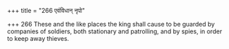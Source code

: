 +++
title = "266 एवंविधान् नृपो"

+++
266	These and the like places the king shall cause to be guarded by companies of soldiers, both stationary and patrolling, and by spies, in order to keep away thieves.